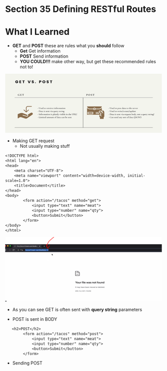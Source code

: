 # Section 35 Defining RESTful Routes


# What I Learned

- **GET** and **POST** these are rules what you **should** follow 
    - **Get** Get information
    - **POST** Send information
    - **YOU COULD!!!** make other way, but get these recommended rules not to!

<img src="getAndPost.PNG" alt="alt text" width="600"/>


- Making GET request
    - Not usually making stuff

```
<!DOCTYPE html>
<html lang="en">
<head>
    <meta charset="UTF-8">
    <meta name="viewport" content="width=device-width, initial-scale=1.0">
    <title>Document</title>
</head>
<body>
        <form action="/tacos" method="get">
            <input type="text" name="meat">
            <input type="number" name="qty">
            <button>Submit</button>
        </form>
</body>
</html>
```

<img src="queryString.PNG" alt="alt text" width="600"/>

- As you can see GET is often sent with **query string** parameters

- POST is sent in BODY

```
   <h2>POST</h2>
        <form action="/tacos" method="post">
            <input type="text" name="meat">
            <input type="number" name="qty">
            <button>Submit</button>
        </form>
```

- Sending POST